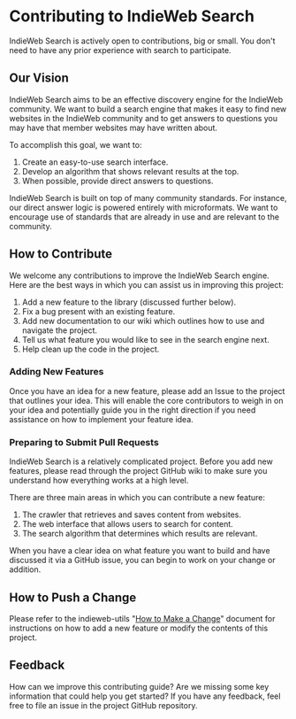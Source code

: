 # Contributing to IndieWeb Search

IndieWeb Search is actively open to contributions, big or small. You don't need to have any prior experience with search to participate.

## Our Vision

IndieWeb Search aims to be an effective discovery engine for the IndieWeb community. We want to build a search engine that makes it easy to find new websites in the IndieWeb community and to get answers to questions you may have that member websites may have written about.

To accomplish this goal, we want to:

1. Create an easy-to-use search interface.
2. Develop an algorithm that shows relevant results at the top.
3. When possible, provide direct answers to questions.

IndieWeb Search is built on top of many community standards. For instance, our direct answer logic is powered entirely with microformats. We want to encourage use of standards that are already in use and are relevant to the community.

## How to Contribute

We welcome any contributions to improve the IndieWeb Search engine. Here are the best ways in which you can assist us in improving this project:

1. Add a new feature to the library (discussed further below).
2. Fix a bug present with an existing feature.
3. Add new documentation to our wiki which outlines how to use and navigate the project.
4. Tell us what feature you would like to see in the search engine next.
5. Help clean up the code in the project.

### Adding New Features

Once you have an idea for a new feature, please add an Issue to the project that outlines your idea. This will enable the core contributors to weigh in on your idea and potentially guide you in the right direction if you need assistance on how to implement your feature idea.

### Preparing to Submit Pull Requests

IndieWeb Search is a relatively complicated project. Before you add new features, please read through the project GitHub wiki to make sure you understand how everything works at a high level.

There are three main areas in which you can contribute a new feature:

1. The crawler that retrieves and saves content from websites.
2. The web interface that allows users to search for content.
3. The search algorithm that determines which results are relevant.

When you have a clear idea on what feature you want to build and have discussed it via a GitHub issue, you can begin to work on your change or addition.

## How to Push a Change

Please refer to the indieweb-utils "[How to Make a Change](https://github.com/capjamesg/indieweb-utils/blob/main/CONTRIBUTING.md#how-to-make-a-change)" document for instructions on how to add a new feature or modify the contents of this project.

## Feedback

How can we improve this contributing guide? Are we missing some key information that could help you get started? If you have any feedback, feel free to file an issue in the project GitHub repository.